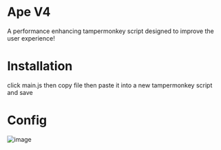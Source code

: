 # Ape V4
A performance enhancing tampermonkey script designed to improve the user experience!
# Installation
click main.js then copy file then paste it into a new tampermonkey script and save
# Config
![image](https://github.com/user-attachments/assets/5faeee25-e001-486f-8b16-9d0a13ec15db)

